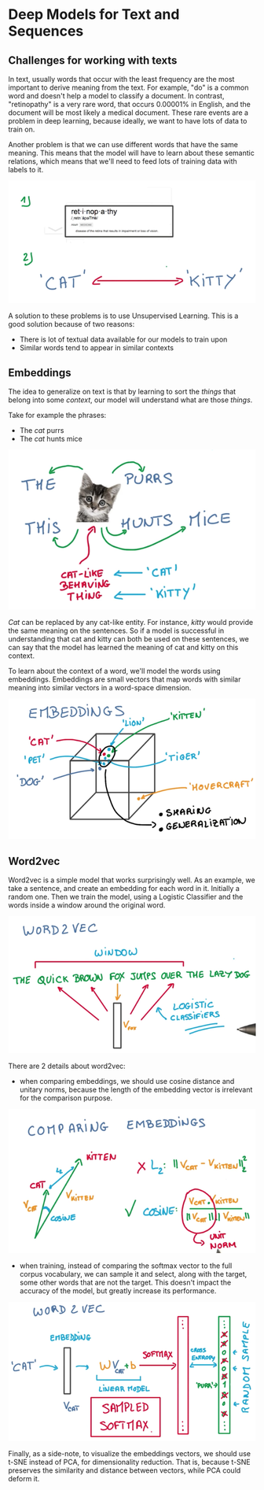 # Deep Models for Text and Sequences

## Challenges for working with texts

In text, usually words that occur with the least frequency are the most important to derive meaning from the text. For example, "do" is a common word and doesn't help a model to classify a document. In contrast, "retinopathy" is a very rare word, that occurs 0.00001% in English, and the document will be most likely a medical document. These rare events are a problem in deep learning, because ideally, we want to have lots of data to train on.

Another problem is that we can use different words that have the same meaning. This means that the model will have to learn about these semantic relations, which means that we'll need to feed lots of training data with labels to it.

![Challenges](images/dmft/Challenges.png)

A solution to these problems is to use Unsupervised Learning. This is a good solution because of two reasons:
- There is lot of textual data available for our models to train upon
- Similar words tend to appear in similar contexts

## Embeddings

The idea to generalize on text is that by learning to sort the *things* that belong into some *context*, our model will understand what are those *things*.

Take for example the phrases:
- The *cat* purrs
- The *cat* hunts mice

![Intro](images/dmft/embeddings-intro.png)

*Cat* can be replaced by any cat-like entity. For instance, *kitty* would provide the same meaning on the sentences. So if a model is successful in understanding that cat and kitty can both be used on these sentences, we can say that the model has learned the meaning of cat and kitty on this context.

To learn about the context of a word, we'll model the words using embeddings. Embeddings are small vectors that map words with similar meaning into similar vectors in a word-space dimension.

![embeddings](images/dmft/embeddings.png)

## Word2vec

Word2vec is a simple model that works surprisingly well. As an example, we take a sentence, and create an embedding for each word in it. Initially a random one. Then we train the model, using a Logistic Classifier and the words inside a window around the original word.

![word2vec intro](images/dmft/word2vec-intro.png)

There are 2 details about word2vec:

- when comparing embeddings, we should use cosine distance and unitary norms, because the length of the embedding vector is irrelevant for the comparison purpose.

![comparing embeddings](images/dmft/comparing-embeddings.png)

- when training, instead of comparing the softmax vector to the full corpus vocabulary, we can sample it and select, along with the target, some other words that are not the target. This doesn't impact the accuracy of the model, but greatly increase its performance.

![word2vec detail](images/dmft/word2vec-detail.png)

Finally, as a side-note, to visualize the embeddings vectors, we should use t-SNE instead of PCA, for dimensionality reduction. That is, because t-SNE preserves the similarity and distance between vectors, while PCA could deform it.


